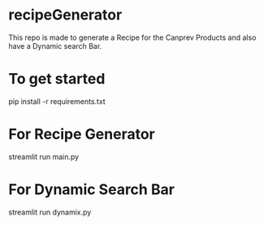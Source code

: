 # recipeGenerator
This repo is made to generate a Recipe for the Canprev Products and also have a Dynamic search Bar.

# To get started
pip install -r requirements.txt


# For Recipe Generator
streamlit run main.py

# For Dynamic Search Bar
streamlit run dynamix.py
